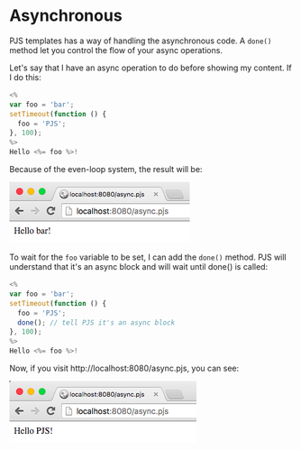 # Asynchronous

PJS templates has a way of handling the asynchronous code. A `done()` method let you control the flow of your async operations.

Let's say that I have an async operation to do before showing my content. If I do this:
```js
<%
var foo = 'bar';
setTimeout(function () {
  foo = 'PJS';
}, 100);
%>
Hello <%= foo %>!
```

Because of the even-loop system, the result will be:

![async-pjs-fail](async-pjs-error.png)

To wait for the `foo` variable to be set, I can add the `done()` method. PJS will understand that it's an async block and will wait until done() is called:
```js
<%
var foo = 'bar';
setTimeout(function () {
  foo = 'PJS';
  done(); // tell PJS it's an async block
}, 100);
%>
Hello <%= foo %>!
```

Now, if you visit http://localhost:8080/async.pjs, you can see:

![async-pjs-example](async-pjs-example.png)